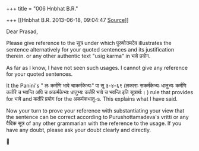 +++
title = "006 Hnbhat B.R."

+++
[[Hnbhat B.R.	2013-06-18, 09:04:47 [Source](https://groups.google.com/g/samskrita/c/hdLuaNOBNpo)]]



Dear Prasad,

  

Please give reference to the सूत्र under which पुरुषोत्तमदेव illustrates the sentence alternatively for your quoted sentences and its justification therein. or any other authentic text "usig karma" in भावे प्रयोग.

  

As far as I know, I have not seen such usages. I cannot give any reference for your quoted sentences.

It the Panini's " लः कर्मणि भावे चाकर्मकेभ्यः" पा सू ३-४-६९ (लकाराः सकर्मकेभ्यः धातुभ्यः कर्मणि कर्तरि च भवन्ति अपि च अकर्मकेभ्यः धातुभ्यः कर्तरि भावे च भवन्ति इति सूत्रार्थः। ) rule that provides for भावे and कर्तरि प्रयोग for the अकर्मकधातु-s. This explains what I have said.

  

Now your turn to prove your reference with substantiating your view that the sentence can be correct according to Purushottamadeva's vritti or any वैदिक सूत्र of any other grammarian with the reference to the usage. If you have any doubt, please ask your doubt clearly and directly.



  



